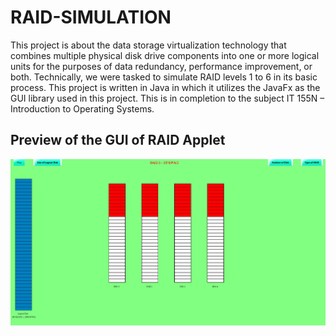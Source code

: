 # RAID-SIMULATION
This project is about the data storage virtualization technology that  combines multiple physical disk drive components into one or more  logical units for the purposes of data redundancy, performance  improvement, or both. Technically, we were tasked to simulate  RAID levels 1 to 6 in its basic process. This project is written in Java  in which it utilizes the JavaFx as the GUI library used in this project.  This is in completion to the subject IT 155N – Introduction to  Operating Systems. 

## Preview of the GUI of RAID Applet
![](images/raid-gui-preview.jpg)
